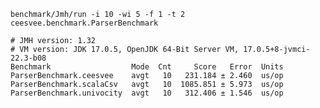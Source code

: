 
`benchmark/Jmh/run -i 10 -wi 5 -f 1 -t 2 ceesvee.benchmark.ParserBenchmark`

```
# JMH version: 1.32
# VM version: JDK 17.0.5, OpenJDK 64-Bit Server VM, 17.0.5+8-jvmci-22.3-b08
Benchmark                  Mode  Cnt     Score   Error  Units
ParserBenchmark.ceesvee    avgt   10   231.184 ± 2.460  us/op
ParserBenchmark.scalaCsv   avgt   10  1085.851 ± 5.973  us/op
ParserBenchmark.univocity  avgt   10   312.406 ± 1.546  us/op
```
